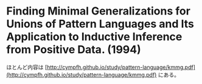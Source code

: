 # Finding Minimal Generalizations for Unions of Pattern Languages and Its Application to Inductive Inference from Positive Data. (1994)


ほとんど内容は
[http://cympfh.github.io/study/pattern-language/kmmg.pdf](http://cympfh.github.io/study/pattern-language/kmmg.pdf)
にある。

